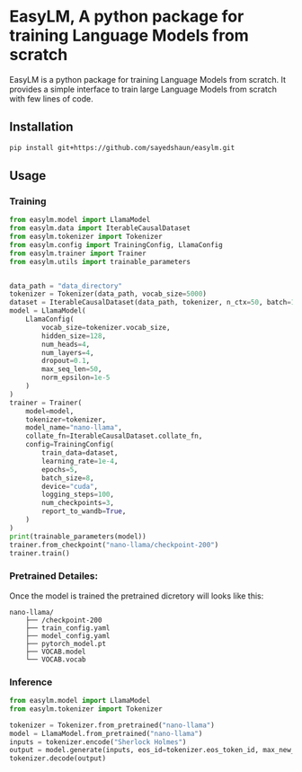 # EasyLM, A python package for training Language Models from scratch

EasyLM is a python package for training Language Models from scratch. It provides a simple interface to train large Language Models from scratch with few lines of code.

## Installation

```bash
pip install git+https://github.com/sayedshaun/easylm.git
```

## Usage

### Training

```python
from easylm.model import LlamaModel
from easylm.data import IterableCausalDataset
from easylm.tokenizer import Tokenizer
from easylm.config import TrainingConfig, LlamaConfig
from easylm.trainer import Trainer
from easylm.utils import trainable_parameters


data_path = "data_directory"
tokenizer = Tokenizer(data_path, vocab_size=5000)
dataset = IterableCausalDataset(data_path, tokenizer, n_ctx=50, batch=10000)
model = LlamaModel(
    LlamaConfig(
        vocab_size=tokenizer.vocab_size,
        hidden_size=128,
        num_heads=4,
        num_layers=4,
        dropout=0.1,
        max_seq_len=50,
        norm_epsilon=1e-5
    )
)
trainer = Trainer(
    model=model,
    tokenizer=tokenizer,
    model_name="nano-llama",
    collate_fn=IterableCausalDataset.collate_fn,
    config=TrainingConfig(
        train_data=dataset,
        learning_rate=1e-4,
        epochs=5,
        batch_size=8,
        device="cuda",
        logging_steps=100,
        num_checkpoints=3,
        report_to_wandb=True,
    )
)
print(trainable_parameters(model))
trainer.from_checkpoint("nano-llama/checkpoint-200")
trainer.train()
```


### Pretrained Detailes:
Once the model is trained the pretrained dicretory will looks like this:
```
nano-llama/
    ├── /checkpoint-200
    ├── train_config.yaml
    ├── model_config.yaml
    ├── pytorch_model.pt
    ├── VOCAB.model
    └── VOCAB.vocab
```

### Inference

```python
from easylm.model import LlamaModel
from easylm.tokenizer import Tokenizer

tokenizer = Tokenizer.from_pretrained("nano-llama")
model = LlamaModel.from_pretrained("nano-llama")
inputs = tokenizer.encode("Sherlock Holmes")
output = model.generate(inputs, eos_id=tokenizer.eos_token_id, max_new_tokens=50)
tokenizer.decode(output)
```